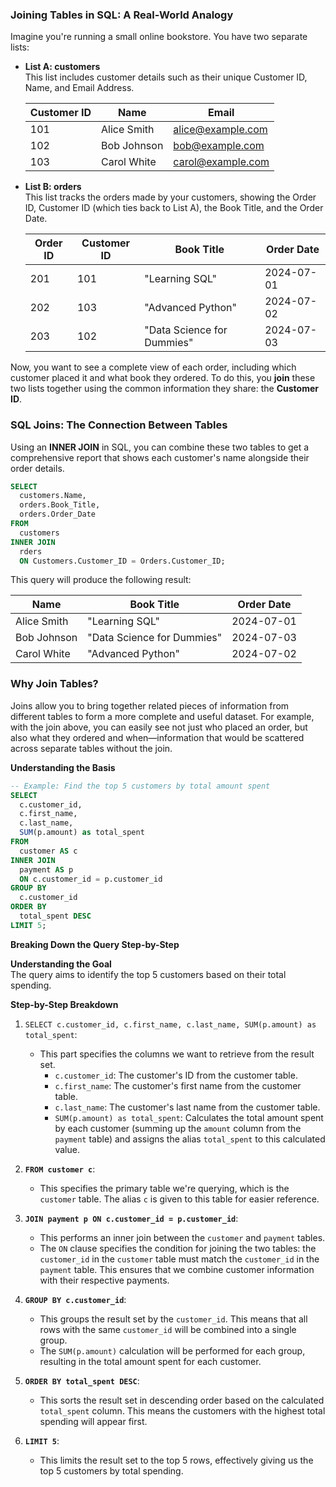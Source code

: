 ### Joining Tables in SQL: A Real-World Analogy

Imagine you're running a small online bookstore. You have two separate lists:

- **List A: customers**  
  This list includes customer details such as their unique Customer ID, Name, and Email Address.
  
  | Customer ID | Name         | Email               |
  |-------------|--------------|---------------------|
  | 101         | Alice Smith  | alice@example.com   |
  | 102         | Bob Johnson  | bob@example.com     |
  | 103         | Carol White  | carol@example.com   |

- **List B: orders**  
  This list tracks the orders made by your customers, showing the Order ID, Customer ID (which ties back to List A), the Book Title, and the Order Date.
  
  | Order ID | Customer ID | Book Title                 | Order Date |
  |----------|-------------|----------------------------|------------|
  | 201      | 101         | "Learning SQL"             | 2024-07-01 |
  | 202      | 103         | "Advanced Python"          | 2024-07-02 |
  | 203      | 102         | "Data Science for Dummies" | 2024-07-03 |

Now, you want to see a complete view of each order, including which customer placed it and what book they ordered. To do this, you **join** these two lists together using the common information they share: the **Customer ID**.

### SQL Joins: The Connection Between Tables

Using an **INNER JOIN** in SQL, you can combine these two tables to get a comprehensive report that shows each customer's name alongside their order details.

```sql
SELECT 
  customers.Name, 
  orders.Book_Title, 
  orders.Order_Date
FROM 
  customers 
INNER JOIN 
  rders 
  ON Customers.Customer_ID = Orders.Customer_ID;
```

This query will produce the following result:

| Name         | Book Title                 | Order Date |
|--------------|----------------------------|------------|
| Alice Smith  | "Learning SQL"             | 2024-07-01 |
| Bob Johnson  | "Data Science for Dummies" | 2024-07-03 |
| Carol White  | "Advanced Python"          | 2024-07-02 |

### Why Join Tables?

Joins allow you to bring together related pieces of information from different tables to form a more complete and useful dataset. For example, with the join above, you can easily see not just who placed an order, but also what they ordered and when—information that would be scattered across separate tables without the join.


**Understanding the Basis**

```sql
-- Example: Find the top 5 customers by total amount spent
SELECT 
  c.customer_id, 
  c.first_name, 
  c.last_name, 
  SUM(p.amount) as total_spent
FROM 
  customer AS c
INNER JOIN 
  payment AS p 
  ON c.customer_id = p.customer_id
GROUP BY 
  c.customer_id
ORDER BY 
  total_spent DESC
LIMIT 5;
```

**Breaking Down the Query Step-by-Step**

**Understanding the Goal**  
The query aims to identify the top 5 customers based on their total spending.

**Step-by-Step Breakdown**

1. `SELECT c.customer_id, c.first_name, c.last_name, SUM(p.amount) as total_spent`:

   - This part specifies the columns we want to retrieve from the result set.
     - `c.customer_id`: The customer's ID from the customer table.
     - `c.first_name`: The customer's first name from the customer table.
     - `c.last_name`: The customer's last name from the customer table.
     - `SUM(p.amount) as total_spent`: Calculates the total amount spent by each customer (summing up the `amount` column from the `payment` table) and assigns the alias `total_spent` to this calculated value.

2. **`FROM customer c`**:

   - This specifies the primary table we're querying, which is the `customer` table. The alias `c` is given to this table for easier reference.

3. **`JOIN payment p ON c.customer_id = p.customer_id`**:

   - This performs an inner join between the `customer` and `payment` tables.
   - The `ON` clause specifies the condition for joining the two tables: the `customer_id` in the `customer` table must match the `customer_id` in the `payment` table. This ensures that we combine customer information with their respective payments.

4. **`GROUP BY c.customer_id`**:

   - This groups the result set by the `customer_id`. This means that all rows with the same `customer_id` will be combined into a single group.
   - The `SUM(p.amount)` calculation will be performed for each group, resulting in the total amount spent for each customer.

5. **`ORDER BY total_spent DESC`**:

   - This sorts the result set in descending order based on the calculated `total_spent` column. This means the customers with the highest total spending will appear first.

6. **`LIMIT 5`**:
   - This limits the result set to the top 5 rows, effectively giving us the top 5 customers by total spending.